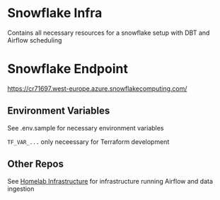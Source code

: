 # Snowflake Infra

Contains all necessary resources for a snowflake setup with DBT and Airflow scheduling

# Snowflake Endpoint
https://cr71697.west-europe.azure.snowflakecomputing.com/

## Environment Variables
See .env.sample for necessary environment variables

`TF_VAR_...` only neceessary for Terraform development

## Other Repos

See [Homelab Infrastructure](https://github.com/duggurd/infra) for infrastructure running Airflow and data ingestion
